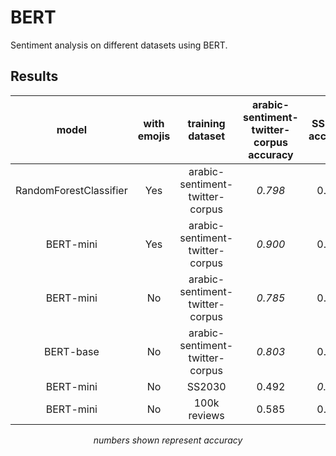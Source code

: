 # BERT
Sentiment analysis on different datasets using BERT.

<a id="3"> </a>
## Results

| model | with emojis| training dataset  |  arabic-sentiment-twitter-corpus accuracy | SS2030 accuracy | 100k reviews accuracy  
| :---: | :---: | :---: |  :---: | :---: | :---:
| RandomForestClassifier | Yes | arabic-sentiment-twitter-corpus | *0.798*| 0.550 | 0.585
| BERT-mini| Yes | arabic-sentiment-twitter-corpus | *0.900*| 0.639 | 0.599
| BERT-mini| No | arabic-sentiment-twitter-corpus | *0.785* | 0.579 | 0.570
| BERT-base | No | arabic-sentiment-twitter-corpus | *0.803*  |  0.652| 0.652
| BERT-mini| No | SS2030  | 0.492 | *0.847* | 0.502  
| BERT-mini| No | 100k reviews  | 0.585 | 0.626 | *0.885*


<center><i>numbers shown represent accuracy</i></center>
